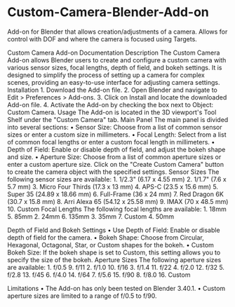 # Custom-Camera-Blender-Add-on
Add-on for Blender that allows creation/adjustments of a camera. Allows for control with DOF and where the camera is focused using Targets.

Custom Camera Add-on Documentation
Description
The Custom Camera Add-on allows Blender users to create and configure a custom camera with various sensor sizes, focal lengths, depth of field, and bokeh settings. It is designed to simplify the process of setting up a camera for complex scenes, providing an easy-to-use interface for adjusting camera settings.
Installation
    1. Download the Add-on file.
    2. Open Blender and navigate to Edit > Preferences > Add-ons.
    3. Click on Install and locate the downloaded Add-on file.
    4. Activate the Add-on by checking the box next to Object: Custom Camera.
Usage
The Add-on is located in the 3D viewport's Tool Shelf under the "Custom Camera" tab.
Main Panel
The main panel is divided into several sections:
    • Sensor Size: Choose from a list of common sensor sizes or enter a custom size in millimeters.
    • Focal Length: Select from a list of common focal lengths or enter a custom focal length in millimeters.
    • Depth of Field: Enable or disable depth of field, and adjust the bokeh shape and size.
    • Aperture Size: Choose from a list of common aperture sizes or enter a custom aperture size.
Click on the "Create Custom Camera" button to create the camera object with the specified settings.
Sensor Sizes
The following sensor sizes are available:
    1. 1/2.3" (6.17 x 4.55 mm)
    2. 1/1.7" (7.6 x 5.7 mm)
    3. Micro Four Thirds (17.3 x 13 mm)
    4. APS-C (23.5 x 15.6 mm)
    5. Super 35 (24.89 x 18.66 mm)
    6. Full-Frame (36 x 24 mm)
    7. Red Dragon 6K (30.7 x 15.8 mm)
    8. Arri Alexa 65 (54.12 x 25.58 mm)
    9. IMAX (70 x 48.5 mm)
    10. Custom
Focal Lengths
The following focal lengths are available:
    1. 18mm     5. 85mm
    2. 24mm     6. 135mm
    3. 35mm     7. Custom
    4. 50mm
       
Depth of Field and Bokeh Settings
    • Use Depth of Field: Enable or disable depth of field for the camera.
    • Bokeh Shape: Choose from Circular, Hexagonal, Octagonal, Star, or Custom shapes for the bokeh.
    • Custom Bokeh Size: If the bokeh shape is set to Custom, this setting allows you to specify the size of the bokeh.
Aperture Sizes
The following aperture sizes are available:
    1. f/0.5      9. f/11
    2. f/1.0    10. f/16
    3. f/1.4    11. f/22
    4. f/2.0    12. f/32
    5. f/2.8    13. f/45
    6. f/4.0    14. f/64
    7. f/5.6    15. f/90
    8. f/8.0    16. Custom

Limitations
    • The Add-on has only been tested on Blender 3.40.1.
    • Custom aperture sizes are limited to a range of f/0.5 to f/90.
